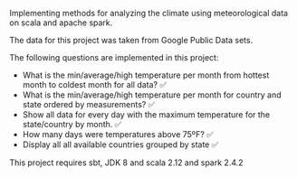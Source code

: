 Implementing methods for analyzing the climate using meteorological data on scala and apache spark.

The data for this project was taken from Google Public Data sets.

The following questions are implemented in this project:

- What is the min/average/high temperature per month from hottest month to coldest month for all data? :white_check_mark:
- What is the min/average/high temperature per month for country and state ordered by measurements? :white_check_mark:
- Show all data for every day with the maximum temperature for the state/country by month. :white_check_mark:
- How many days were temperatures above 75ºF? :white_check_mark:
- Display all all available countries grouped by state :white_check_mark:

This project requires sbt, JDK 8 and scala 2.12 and spark 2.4.2